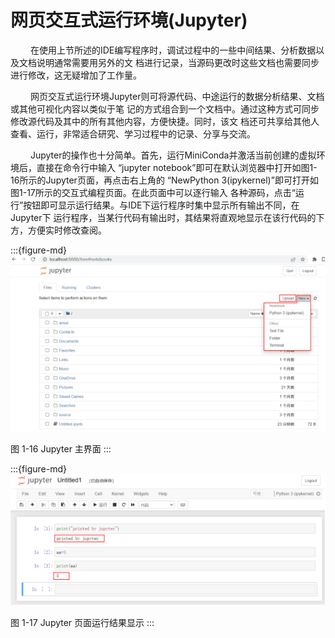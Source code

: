# 网页交互式运行环境(Jupyter)

&ensp;&ensp;&ensp;&ensp;
在使用上节所述的IDE编写程序时，调试过程中的一些中间结果、分析数据以及文档说明通常需要用另外的文
档进行记录，当源码更改时这些文档也需要同步进行修改，这无疑增加了工作量。

&ensp;&ensp;&ensp;&ensp;
网页交互式运行环境Jupyter则可将源代码、中途运行的数据分析结果、文档或其他可视化内容以类似于笔
记的方式组合到一个文档中。通过这种方式可同步修改源代码及其中的所有其他内容，方便快捷。同时，该文
档还可共享给其他人查看、运行，非常适合研究、学习过程中的记录、分享与交流。

&ensp;&ensp;&ensp;&ensp;
Jupyter的操作也十分简单。首先，运行MiniConda并激活当前创建的虚拟环境后，直接在命令行中输入
“jupyter notebook”即可在默认浏览器中打开如图1-16所示的Jupyter页面，再点击右上角的
“NewPython 3(ipykernel)”即可打开如图1-17所示的交互式编程页面。在此页面中可以逐行输入
各种源码，点击“运行”按钮即可显示运行结果。与IDE下运行程序时集中显示所有输出不同，在Jupyter下
运行程序，当某行代码有输出时，其结果将直观地显示在该行代码的下方，方便实时修改查阅。

:::{figure-md}
<img src="../../_static/1/1.4/1-16.png" alt="图 1-16 Jupyter 主界面">

图 1-16 Jupyter 主界面
:::

:::{figure-md}
<img src="../../_static/1/1.4/1-17.png" alt="图 1-17 Jupyter 页面运行结果显示">

图 1-17 Jupyter 页面运行结果显示
:::
